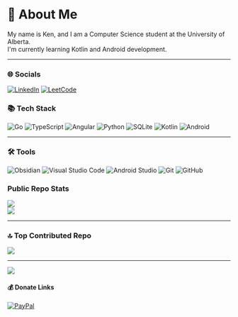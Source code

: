 # 💫 About Me 
My name is Ken, and I am a Computer Science student at the University of Alberta.<br>
I'm currently learning Kotlin and Android development. 

---

### 🌐 Socials 
[![LinkedIn](https://img.shields.io/badge/LinkedIn-%230077B5.svg?style=for-the-badge&logo=linkedin&logoColor=white)](https://linkedin.com/in/ken-tabanay) 
[![LeetCode](https://img.shields.io/badge/LeetCode-000000?style=for-the-badge&logo=LeetCode&logoColor=#FFA115)](https://leetcode.com/u/kennek4/)

### 📚 Tech Stack 
![Go](https://img.shields.io/badge/go-%2300ADD8.svg?style=for-the-badge&logo=go&logoColor=white) 
![TypeScript](https://img.shields.io/badge/typescript-%23007ACC.svg?style=for-the-badge&logo=typescript&logoColor=white) 
![Angular](https://img.shields.io/badge/angular-%23DD0031.svg?style=for-the-badge&logo=angular&logoColor=white) 
![Python](https://img.shields.io/badge/python-ffd343?style=for-the-badge&logo=python&logoColor=blue)
![SQLite](https://img.shields.io/badge/sqlite-%2307405e.svg?style=for-the-badge&logo=sqlite&logoColor=white)
![Kotlin](https://img.shields.io/badge/kotlin-%237F52FF.svg?style=for-the-badge&logo=kotlin&logoColor=white)
![Android](https://img.shields.io/badge/Android-3DDC84?style=for-the-badge&logo=android&logoColor=white)


---

### 🛠 Tools
![Obsidian](https://img.shields.io/badge/Obsidian-%23483699.svg?style=for-the-badge&logo=obsidian&logoColor=white)
![Visual Studio Code](https://img.shields.io/badge/Visual%20Studio%20Code-0078d7.svg?style=for-the-badge&logo=visual-studio-code&logoColor=white)
![Android Studio](https://img.shields.io/badge/android%20studio-346ac1?style=for-the-badge&logo=android%20studio&logoColor=white)
![Git](https://img.shields.io/badge/git-%23F05033.svg?style=for-the-badge&logo=git&logoColor=white)
![GitHub](https://img.shields.io/badge/github-%23121011.svg?style=for-the-badge&logo=github&logoColor=white)

### Public Repo Stats
![](https://github-readme-streak-stats.herokuapp.com/?user=kennek4&theme=transparent&hide_border=true)<br/>
![](https://github-readme-stats.vercel.app/api/top-langs/?username=kennek4&theme=transparent&hide_border=true&include_all_commits=true&count_private=true&layout=compact)

---

### 🔝 Top Contributed Repo
![](https://github-contributor-stats.vercel.app/api?username=kennek4&limit=5&theme=transparent&combine_all_yearly_contributions=true)

---
[![](https://visitcount.itsvg.in/api?id=kennek4&icon=0&color=12)](https://visitcount.itsvg.in)

#### 💰 Donate Links
[![PayPal](https://img.shields.io/badge/PayPal-00457C?style=for-the-badge&logo=paypal&logoColor=white)](https://paypal.me/kennek4) 

  
<!-- Proudly created with GPRM ( https://gprm.itsvg.in ) -->
